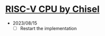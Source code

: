 # [RISC-V CPU by Chisel](https://github.com/diohabara/chisel_riscv)

- 2023/08/15
  - [ ] Restart the implementation
